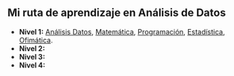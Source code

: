 ## Mi ruta de aprendizaje en Análisis de Datos

<ul>
    <li>
        <b>Nivel 1:</b> 
        <a href="https://github.com/eduuest/Backup-DA/tree/main/Nivel1/IntroDA">Análisis  Datos</a>, 
        <a href="https://github.com/eduuest/Backup-DA/tree/main/Nivel1/Matematica">Matemática</a>, 
        <a href="https://github.com/eduuest/Backup-DA/tree/main/Nivel1/Programacion">Programación</a>, 
        <a href="https://github.com/eduuest/Backup-DA/tree/main/Nivel1/Estadistica">Estadística</a>, 
        <a href="https://github.com/eduuest/Backup-DA/tree/main/Nivel1/Ofimatica">Ofimática</a>.
    </li>
    <li>
        <b>Nivel 2:</b>
    </li>
    <li>
        <b>Nivel 3:</b>
    </li>
    <li>
        <b>Nivel 4:</b>
    </li>
</ul>
